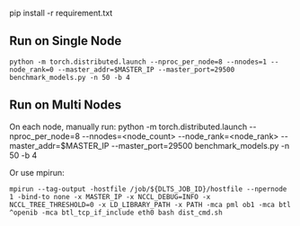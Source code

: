 pip install -r requirement.txt


## Run on Single Node


	python -m torch.distributed.launch --nproc_per_node=8 --nnodes=1 --node_rank=0 --master_addr=$MASTER_IP --master_port=29500 benchmark_models.py -n 50 -b 4


## Run on Multi Nodes


On each node, manually run:
	python -m torch.distributed.launch --nproc_per_node=8 --nnodes=<node_count> --node_rank=<node_rank> --master_addr=$MASTER_IP --master_port=29500 benchmark_models.py -n 50 -b 4


Or use mpirun:

	mpirun --tag-output -hostfile /job/${DLTS_JOB_ID}/hostfile --npernode 1 -bind-to none -x MASTER_IP -x NCCL_DEBUG=INFO -x NCCL_TREE_THRESHOLD=0 -x LD_LIBRARY_PATH -x PATH -mca pml ob1 -mca btl ^openib -mca btl_tcp_if_include eth0 bash dist_cmd.sh


